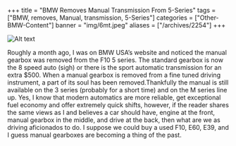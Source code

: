 +++
title = "BMW Removes Manual Transmission From 5-Series"
tags = ["BMW, removes, Manual, transmission, 5-Series"]
categories = ["Other-BMW-Content"]
banner = "img/6mt.jpeg"
aliases = ["/archives/2254"]
+++

![Alt text](https://e39source.com/wp-content/uploads/2014/11/6mt.jpg)

Roughly a month ago, I was on BMW USA’s website and noticed the manual gearbox was removed from the F10 5 series. The standard gearbox is now the 8 speed auto (sigh) or there is the sport automatic transmission for an extra $500. When a manual gearbox is removed from a fine tuned driving instrument, a part of its soul has been removed.Thankfully the manual is still available on the 3 series (probably for a short time) and on the M series line up. Yes, I know that modern automatics are more reliable, get exceptional fuel economy and offer extremely quick shifts, however, if the reader shares the same views as I and believes a car should have, engine at the front, manual gearbox in the middle, and drive at the back, then what are we as driving aficionados to do. I suppose we could buy a used F10, E60, E39, and I guess manual gearboxes are becoming a thing of the past.  

&nbsp;<br/><br/>